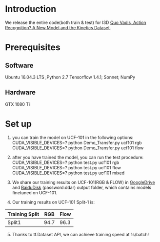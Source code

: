 # Introduction
We release the entire code(both train & test) for I3D [Quo Vadis, Action Recognition? A New Model and the Kinetics Dataset](http://openaccess.thecvf.com/content_cvpr_2017/papers/Carreira_Quo_Vadis_Action_CVPR_2017_paper.pdf). 

# Prerequisites
## Software
Ubuntu 16.04.3 LTS ;Python 2.7
Tensorflow 1.4.1; Sonnet; NumPy
## Hardware
GTX 1080 Ti

# Set up
1. you can train the model on UCF-101 in the following options:
    CUDA_VISIBLE_DEVICES=? python Demo_Transfer.py ucf101 rgb
    CUDA_VISIBLE_DEVICES=? python Demo_Transfer.py ucf101 flow 
    
2. after you have trained the model, you can run the test procedure:
    CUDA_VISIBLE_DEVICES=? python test.py ucf101 rgb
    CUDA_VISIBLE_DEVICES=? python test.py ucf101 flow
    CUDA_VISIBLE_DEVICES=? python test.py ucf101 mixed

3. We share our training results on UCF-101(RGB & FLOW) in [GoogleDrive](https://drive.google.com/open?id=1URkdw76Q2yfetDJLPv--2VxWcOg2Q6Hd) and [BaiduDisk](https://pan.baidu.com/s/1LDOlxCfnyZ-EQ4pPwqz5-g) (password:ddar) output folder, which contains models finetuned on UCF-101.

4. Our training results on UCF-101 Split-1 is:  

Training Split |      RGB     |    Flow
-------------- | ------------ | -----------
   Split1      |     94.7     |    96.3

5. Thanks to tf.Dataset API, we can achieve training speed at 1s/batch!

